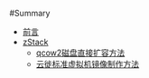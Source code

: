 #Summary

* [前言](README.md)
* [zStack]()
	* [qcow2磁盘直接扩容方法](zStack/qcow2_expansion.md)
	* [云徙标准虚拟机镜像制作方法](zStack/vm_standard.md)

# 